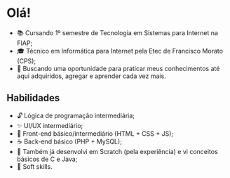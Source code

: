 # Olá!
- :books: Cursando 1º semestre de Tecnologia em Sistemas para Internet na FIAP;
- :mortar_board: Técnico em Informática para Internet pela Etec de Francisco Morato (CPS);
- :dart: Buscando uma oportunidade para praticar meus conhecimentos até aqui adquiridos, agregar e aprender cada vez mais.

## Habilidades
- :unlock: Lógica de programação intermediária;
- :sparkles: UI/UX intermediário;
- :art: Front-end básico/intermediário (HTML + CSS + JS);
- :coffee: Back-end básico (PHP + MySQL);
- :school_satchel: Também já desenvolvi em Scratch (pela experiência) e vi conceitos básicos de C e Java;
- :bust_in_silhouette: Soft skills.
